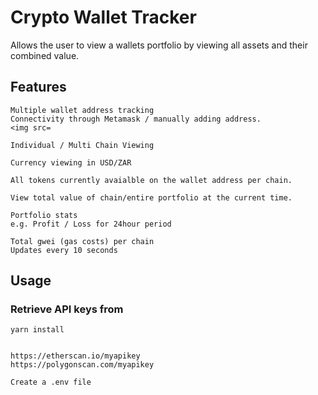 # Crypto Wallet Tracker

Allows the user to view a wallets portfolio by viewing all assets and their combined value.

## Features

```
Multiple wallet address tracking
Connectivity through Metamask / manually adding address.
<img src=
```

```
Individual / Multi Chain Viewing
```

```
Currency viewing in USD/ZAR
```

```
All tokens currently avaialble on the wallet address per chain.
```

```
View total value of chain/entire portfolio at the current time.
```

```
Portfolio stats
e.g. Profit / Loss for 24hour period
```

```
Total gwei (gas costs) per chain
Updates every 10 seconds
```

## Usage

### Retrieve API keys from 

```
yarn install
```

```

https://etherscan.io/myapikey
https://polygonscan.com/myapikey

```

```
Create a .env file
```
